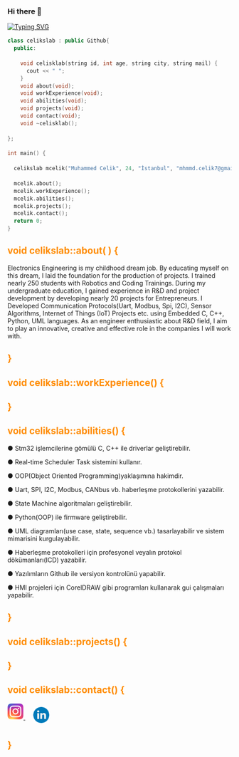 ### Hi there 👋

<a href="https://git.io/typing-svg"><img src="https://readme-typing-svg.herokuapp.com?font=Fira+Code&duration=10&pause=200&color=02E400&width=435&lines=%7C;+;%7C;+;W%7C;We;Wel%7C;Welc;Welco%7C;Welcom;Welcome%7C;Welcome+%7C;Welcome+t;Welcome+to%7C;Welcome+to+%7C;Welcome+to+M%7C;Welcome+to+My;Welcome+to+My+%7C;Welcome+to+My+C;Welcome+to+My+Co%7C;Welcome+to+My+Cod;Welcome+to+My+Codi%7C;Welcome+to+My+Codin;Welcome+to+My+Coding%7C;Welcome+to+My+Coding+%7C;Welcome+to+My+Coding+W;Welcome+to+My+Coding+Wo%7C;Welcome+to+My+Coding+Wor;Welcome+to+My+Coding+Worl%7C;Welcome+to+My+Coding+World;Welcome+to+My+Coding+World+%7C;Welcome+to+My+Coding+World+!;Welcome+to+My+Coding+World+!%7C;Welcome+to+My+Coding+World+!;Welcome+to+My+Coding+World+!%7C;Welcome+to+My+Coding+World+!" alt="Typing SVG" /></a>

```c++
class celikslab : public Github{        
  public:    
  
    void celisklab(string id, int age, string city, string mail) {  
      cout << " ";
    }
    void about(void);
    void workExperience(void);
    void abilities(void);
    void projects(void);
    void contact(void);
    void ~celisklab();
    
};

int main() {

  celikslab mcelik("Muhammed Celik", 24, "İstanbul", "mhmmd.celik7@gmail.com");  
  
  mcelik.about();
  mcelik.workExperience();
  mcelik.abilities();
  mcelik.projects();
  mcelik.contact();
  return 0;
}
```

<style>H2{color:DarkOrange;}</style>

## void celikslab::about( ) {
Electronics Engineering is my childhood dream job. By educating myself on this dream, I laid the foundation for the production of projects. I trained nearly 250 students with Robotics and Coding Trainings. During my undergraduate education, I gained experience in R&D and project development by developing nearly 20 projects for Entrepreneurs. I Developed Communication Protocols(Uart, Modbus, Spi, I2C), Sensor Algorithms, Internet of Things (IoT) Projects etc. using Embedded C, C++, Python, UML languages. As an engineer enthusiastic about R&D field, I aim to play an innovative, creative and effective role in the companies I will work with.
## }

## void celikslab::workExperience() {

## }

## void celikslab::abilities() {

● Stm32 işlemcilerine gömülü C, C++ ile driverlar geliştirebilir.

● Real-time Scheduler Task sistemini kullanır.

● OOP(Object Oriented Programming)yaklaşımına hakimdir.

● Uart, SPI, I2C, Modbus, CANbus vb. haberleşme protokollerini yazabilir.

● State Machine algoritmaları geliştirebilir.

● Python(OOP) ile firmware geliştirebilir.

● UML diagramları(use case, state, sequence vb.) tasarlayabilir ve sistem mimarisini kurgulayabilir.

● Haberleşme protokolleri için profesyonel veyalın protokol dökümanları(ICD) yazabilir.

● Yazılımların Github ile versiyon kontrolünü yapabilir.

● HMI projeleri için CorelDRAW gibi programları kullanarak gui çalışmaları yapabilir.

## }

## void celikslab::projects() {

## }

## void celikslab::contact() {

<p align="left">
  
  <a href="https://www.instagram.com/celikslab/" style="margin-right: 10px">
  <img width="36px" src="https://github.com/celikslab/celikslab/blob/main/additional_files/instagram.png" alt="İnstagram style="vertical-align:top; margin:8px" />
  </a>
  
  <a href="https://www.linkedin.com/in/mhmmdcelik/" style="margin-right: 10px">
  <img width="36px" src="https://github.com/celikslab/celikslab/blob/main/additional_files/linkedin.png" alt="Linkedin" style="vertical-align:top; margin:8px" />
  </a>
  
</p>

## }
